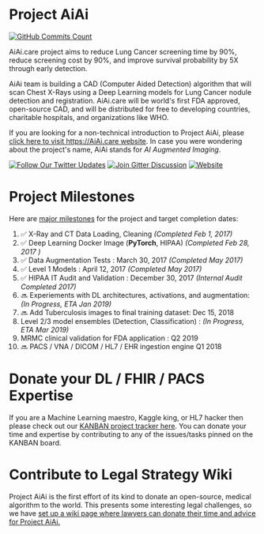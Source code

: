# Project AiAi

[![GitHub Commits Count](https://img.shields.io/github/commits-since/AiAiHealthcare/ProjectAiAi/0.0.svg?maxAge=300&label=Github%20Commits)](https://github.com/AiAiHealthcare/ProjectAiAi/graphs/punch-card)

AiAi.care project aims to reduce Lung Cancer screening time by 90%, reduce screening cost by 90%, and improve survival probability by 5X through early detection.

AiAi team is building a CAD (Computer Aided Detection) algorithm that will scan Chest X-Rays using a Deep Learning models for Lung Cancer nodule detection and registration. AiAi.care will be world's first FDA approved, open-source CAD, and will be distributed for free to developing countries, charitable hospitals, and organizations like WHO.

If you are looking for a non-technical introduction to Project AiAi, please [click here to visit https://AiAi.care website](https://AiAi.care).  In case you were wondering about the project's name, AiAi stands for _AI Augmented Imaging_.


[![Follow Our Twitter Updates](https://img.shields.io/twitter/follow/AiAiHealthcare.svg?style=social&label=Follow&maxAge=3600)](https://twitter.com/AiAiHealthcare/) 
[![Join Gitter Discussion](https://img.shields.io/gitter/room/AiAi-care/Lobby.svg?maxAge=3600)](https://gitter.im/AiAi-care/Lobby) 
[![Website](https://img.shields.io/website-up-down-green-red/https/AiAi.care.svg?maxAge=3600)](https://AiAi.care/) 


# Project Milestones 
Here are [major milestones](https://github.com/AiAiHealthcare/ProjectAiAi/milestones) for the project and target completion dates:

1. :white_check_mark: X-Ray and CT Data Loading, Cleaning _(Completed Feb 1, 2017)_
1. :white_check_mark: Deep Learning Docker Image (**PyTorch**, HIPAA) _(Completed Feb 28, 2017 )_
1. :white_check_mark: Data Augmentation Tests : March 30, 2017 _(Completed May 2017)_
1. :white_check_mark: Level 1 Models : April 12, 2017 _(Completed May 2017)_
1. :white_check_mark: HIPAA IT Audit and Validation : December 30, 2017 _(Internal Audit Completed 2017)_
1. :soon: Experiements with DL architectures, activations, and augmentation: _(In Progress, ETA Jan 2019)_
1. :soon: Add Tuberculosis images to final training dataset: Dec 15, 2018
1. Level 2/3 model ensembles (Detection, Classification) : _(In Progress, ETA Mar 2019)_
1. MRMC clinical validation for FDA application : Q2 2019
1. :soon: PACS / VNA / DICOM / HL7 / EHR ingestion engine Q1 2018


# Donate your DL / FHIR / PACS Expertise

If you are a Machine Learning maestro, Kaggle king, or HL7 hacker then please check out our [KANBAN project tracker here](https://github.com/AiAiHealthcare/ProjectAiAi/projects/1?fullscreen=true). You can donate your time and expertise by contributing to any of the issues/tasks pinned on the KANBAN board.


# Contribute to Legal Strategy Wiki

Project AiAi is the first effort of its kind to donate an open-source, medical algorithm to the world.  This presents some interesting legal challenges, so we have [set up a wiki page where lawyers can donate their time and advice for Project AiAi.](https://github.com/AiAiHealthcare/ProjectAiAi/wiki)
